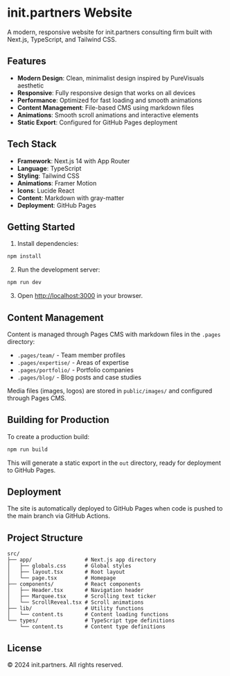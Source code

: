 # init.partners Website

A modern, responsive website for init.partners consulting firm built with Next.js, TypeScript, and Tailwind CSS.

## Features

- **Modern Design**: Clean, minimalist design inspired by PureVisuals aesthetic
- **Responsive**: Fully responsive design that works on all devices
- **Performance**: Optimized for fast loading and smooth animations
- **Content Management**: File-based CMS using markdown files
- **Animations**: Smooth scroll animations and interactive elements
- **Static Export**: Configured for GitHub Pages deployment

## Tech Stack

- **Framework**: Next.js 14 with App Router
- **Language**: TypeScript
- **Styling**: Tailwind CSS
- **Animations**: Framer Motion
- **Icons**: Lucide React
- **Content**: Markdown with gray-matter
- **Deployment**: GitHub Pages

## Getting Started

1. Install dependencies:
```bash
npm install
```

2. Run the development server:
```bash
npm run dev
```

3. Open [http://localhost:3000](http://localhost:3000) in your browser.

## Content Management

Content is managed through Pages CMS with markdown files in the `.pages` directory:

- `.pages/team/` - Team member profiles
- `.pages/expertise/` - Areas of expertise
- `.pages/portfolio/` - Portfolio companies
- `.pages/blog/` - Blog posts and case studies

Media files (images, logos) are stored in `public/images/` and configured through Pages CMS.

## Building for Production

To create a production build:

```bash
npm run build
```

This will generate a static export in the `out` directory, ready for deployment to GitHub Pages.

## Deployment

The site is automatically deployed to GitHub Pages when code is pushed to the main branch via GitHub Actions.

## Project Structure

```
src/
├── app/                 # Next.js app directory
│   ├── globals.css      # Global styles
│   ├── layout.tsx       # Root layout
│   └── page.tsx         # Homepage
├── components/          # React components
│   ├── Header.tsx       # Navigation header
│   ├── Marquee.tsx      # Scrolling text ticker
│   └── ScrollReveal.tsx # Scroll animations
├── lib/                 # Utility functions
│   └── content.ts       # Content loading functions
└── types/               # TypeScript type definitions
    └── content.ts       # Content type definitions
```

## License

© 2024 init.partners. All rights reserved.